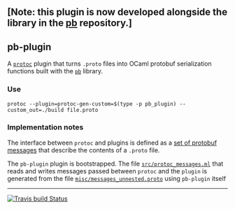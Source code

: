 ## [Note: this plugin is now developed alongside the library in the [pb](https://github.com/yallop/ocaml-pb) repository.]

## pb-plugin

A [`protoc`][protoc] plugin that turns `.proto` files into OCaml protobuf serialization functions built with the [`pb`][pb] library.

### Use

```
protoc --plugin=protoc-gen-custom=$(type -p pb_plugin) --custom_out=./build file.proto
```

### Implementation notes

The interface between `protoc` and plugins is defined as a [set of protobuf messages][plugin-messages] that describe the contents of a `.proto` file.

The `pb-plugin` plugin is bootstrapped.  The file [`src/protoc_messages.ml`](src/protoc_messages.ml) that reads and writes messages passed between `protoc` and the `plugin` is generated from the file [`misc/messages_unnested.proto`](misc/messages_unnested.proto) using `pb-plugin` itself

***

[![Travis build Status](https://travis-ci.org/yallop/ocaml-pb-plugin.svg?branch=master)](https://travis-ci.org/yallop/ocaml-pb-plugin) 

[protoc]: https://developers.google.com/protocol-buffers/docs/proto#generating
[pb]: http://github.com/yallop/ocaml-pb
[plugin-messages]: misc/messages.proto
